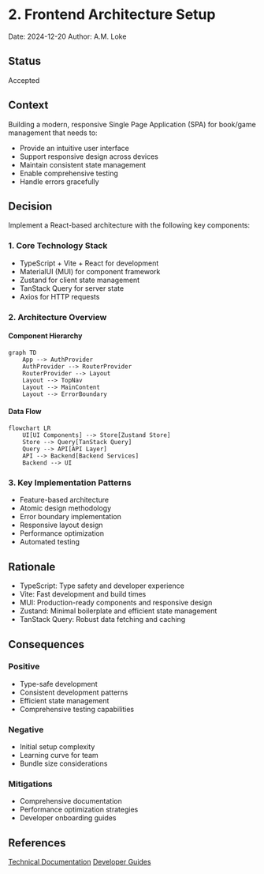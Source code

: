 # 2. Frontend Architecture Setup

Date: 2024-12-20
Author: A.M. Loke

## Status
Accepted

## Context
Building a modern, responsive Single Page Application (SPA) for book/game management that needs to:
- Provide an intuitive user interface
- Support responsive design across devices
- Maintain consistent state management
- Enable comprehensive testing
- Handle errors gracefully

## Decision
Implement a React-based architecture with the following key components:

### 1. Core Technology Stack
- TypeScript + Vite + React for development
- MaterialUI (MUI) for component framework
- Zustand for client state management
- TanStack Query for server state
- Axios for HTTP requests

### 2. Architecture Overview

#### Component Hierarchy
```mermaid
graph TD
    App --> AuthProvider
    AuthProvider --> RouterProvider
    RouterProvider --> Layout
    Layout --> TopNav
    Layout --> MainContent
    Layout --> ErrorBoundary
```

#### Data Flow
```mermaid
flowchart LR
    UI[UI Components] --> Store[Zustand Store]
    Store --> Query[TanStack Query]
    Query --> API[API Layer]
    API --> Backend[Backend Services]
    Backend --> UI
```

### 3. Key Implementation Patterns
- Feature-based architecture
- Atomic design methodology
- Error boundary implementation
- Responsive layout design
- Performance optimization
- Automated testing

## Rationale
- TypeScript: Type safety and developer experience
- Vite: Fast development and build times
- MUI: Production-ready components and responsive design
- Zustand: Minimal boilerplate and efficient state management
- TanStack Query: Robust data fetching and caching

## Consequences

### Positive
- Type-safe development
- Consistent development patterns
- Efficient state management
- Comprehensive testing capabilities

### Negative
- Initial setup complexity
- Learning curve for team
- Bundle size considerations

### Mitigations
- Comprehensive documentation
- Performance optimization strategies
- Developer onboarding guides

## References
[Technical Documentation](../technical/)
[Developer Guides](../guides/)